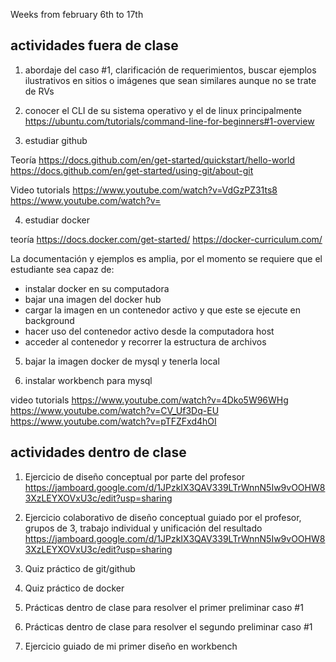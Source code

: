 Weeks from february 6th to 17th


## actividades fuera de clase

1. abordaje del caso #1, clarificación de requerimientos, buscar ejemplos ilustrativos en sitios o imágenes que sean similares aunque no se trate de RVs 

2. conocer el CLI de su sistema operativo y el de linux principalmente 
https://ubuntu.com/tutorials/command-line-for-beginners#1-overview

3. estudiar github

Teoría
https://docs.github.com/en/get-started/quickstart/hello-world
https://docs.github.com/en/get-started/using-git/about-git

Video tutorials
https://www.youtube.com/watch?v=VdGzPZ31ts8
https://www.youtube.com/watch?v=


4. estudiar docker

teoría
https://docs.docker.com/get-started/
https://docker-curriculum.com/

La documentación y ejemplos es amplia, por el momento se requiere que el estudiante sea capaz de: 
- instalar docker en su computadora
- bajar una imagen del docker hub
- cargar la imagen en un contenedor activo y que este se ejecute en background
- hacer uso del contenedor activo desde la computadora host
- acceder al contenedor y recorrer la estructura de archivos

5. bajar la imagen docker de mysql y tenerla local 

6. instalar workbench para mysql 

video tutorials
https://www.youtube.com/watch?v=4Dko5W96WHg
https://www.youtube.com/watch?v=CV_Uf3Dq-EU
https://www.youtube.com/watch?v=pTFZFxd4hOI

## actividades dentro de clase

1. Ejercicio de diseño conceptual por parte del profesor
https://jamboard.google.com/d/1JPzkIX3QAV339LTrWnnN5Iw9vOOHW83XzLEYXOVxU3c/edit?usp=sharing

2. Ejercicio colaborativo de diseño conceptual guiado por el profesor, grupos de 3, trabajo individual y unificación del resultado
https://jamboard.google.com/d/1JPzkIX3QAV339LTrWnnN5Iw9vOOHW83XzLEYXOVxU3c/edit?usp=sharing

3. Quiz práctico de git/github

4. Quiz práctico de docker

5. Prácticas dentro de clase para resolver el primer preliminar caso #1

6. Prácticas dentro de clase para resolver el segundo preliminar caso #1

7. Ejercicio guiado de mi primer diseño en workbench 




